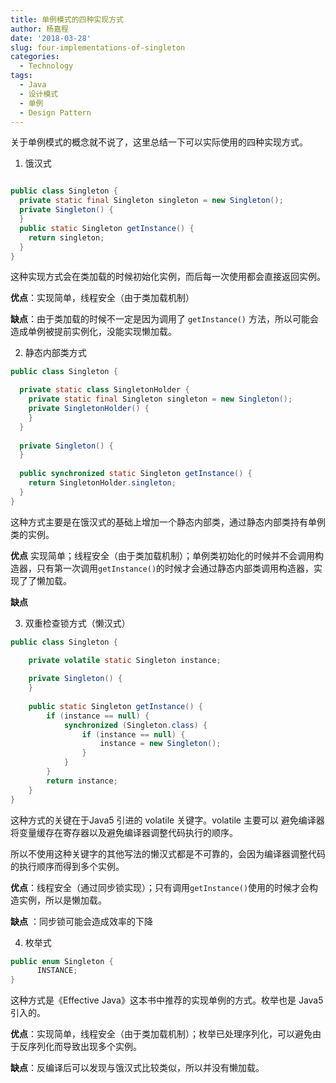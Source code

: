 ```yaml
---
title: 单例模式的四种实现方式
author: 杨嘉程
date: '2018-03-28'
slug: four-implementations-of-singleton
categories:
  - Technology
tags:
  - Java
  - 设计模式
  - 单例
  - Design Pattern
---
```


关于单例模式的概念就不说了，这里总结一下可以实际使用的四种实现方式。

1. 饿汉式
 
``` java

public class Singleton {
  private static final Singleton singleton = new Singleton();
  private Singleton() {
  }
  public static Singleton getInstance() {
    return singleton;
  }
}

```

这种实现方式会在类加载的时候初始化实例，而后每一次使用都会直接返回实例。

**优点**：实现简单，线程安全（由于类加载机制）

**缺点**：由于类加载的时候不一定是因为调用了 `getInstance()` 方法，所以可能会造成单例被提前实例化，没能实现懒加载。

2. 静态内部类方式

``` java
public class Singleton {

  private static class SingletonHolder {
    private static final Singleton singleton = new Singleton();
    private SingletonHolder() {
    }
  }
  
  private Singleton() {
  }
  
  public synchronized static Singleton getInstance() {
    return SingletonHolder.singleton;
  }
}
```

这种方式主要是在饿汉式的基础上增加一个静态内部类，通过静态内部类持有单例类的实例。

**优点** 实现简单；线程安全（由于类加载机制）；单例类初始化的时候并不会调用构造器，只有第一次调用`getInstance()`的时候才会通过静态内部类调用构造器，实现了了懒加载。

**缺点**


3. 双重检查锁方式（懒汉式）

```java
public class Singleton {  

    private volatile static Singleton instance;  
 
    private Singleton() {  
    }  
 
    public static Singleton getInstance() {  
        if (instance == null) {  
            synchronized (Singleton.class) {  
                if (instance == null) {  
                    instance = new Singleton();  
                }  
            }  
        }  
        return instance;  
    }  
}
```
这种方式的关键在于Java5 引进的 volatile 关键字。volatile 主要可以 避免编译器将变量缓存在寄存器以及避免编译器调整代码执行的顺序。

所以不使用这种关键字的其他写法的懒汉式都是不可靠的，会因为编译器调整代码的执行顺序而得到多个实例。

**优点**：线程安全（通过同步锁实现）；只有调用`getInstance()`使用的时候才会构造实例，所以是懒加载。

**缺点** ：同步锁可能会造成效率的下降

4. 枚举式

``` java
public enum Singleton {
      INSTANCE;
}
```
这种方式是《Effective Java》这本书中推荐的实现单例的方式。枚举也是 Java5 引入的。

**优点**：实现简单，线程安全（由于类加载机制）；枚举已处理序列化，可以避免由于反序列化而导致出现多个实例。

**缺点**：反编译后可以发现与饿汉式比较类似，所以并没有懒加载。





